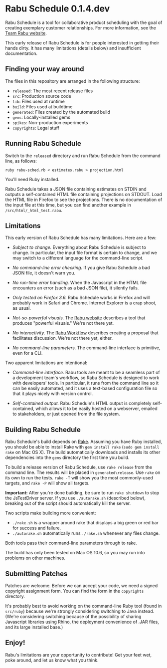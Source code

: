 Rabu Schedule 0.1.4.dev
===================

Rabu Schedule is a tool for collaborative product scheduling with the goal of creating exemplary customer relationships. For more information, see the [Team Rabu website](http://www.teamrabu.com).

This early release of Rabu Schedule is for people interested in getting their hands dirty. It has many limitations (details below) and insufficient documentation.


Finding your way around
-----------------------

The files in this repository are arranged in the following structure:

- `released`: The most recent release files
- `src`: Production source code
- `lib`: Files used at runtime
- `build`: Files used at buildtime
- `generated`: Files created by the automated build
- `gems`: Locally-installed gems
- `spikes`: Non-production experiments
- `copyrights`: Legal stuff


Running Rabu Schedule
---------------------

Switch to the `released` directory and run Rabu Schedule from the command line, as follows:

	ruby rabu-sched.rb < estimates.rabu > projection.html

You'll need Ruby installed.

Rabu Schedule takes a JSON file containing estimates on STDIN and outputs a self-contained HTML file containing projections on STDOUT. Load the HTML file in Firefox to see the projections. There is no documentation of the input file at this time, but you can find another example in `/src/html/_html_test.rabu`.


Limitations
-----------

This early version of Rabu Schedule has many limitations. Here are a few:

- *Subject to change.* Everything about Rabu Schedule is subject to change. In particular, the input file format is certain to change, and we may switch to a different language for the command-line script.

- *No command-line error checking.* If you give Rabu Schedule a bad JSON file, it doesn't warn you.

- *No run-time error handling.* When the Javascript in the HTML file encounters an error (such as a bad JSON file), it silently fails.

- *Only tested on Firefox 3.6.* Rabu Schedule works in Firefox and will probably work in Safari and Chrome. Internet Explorer is a crap shoot, as usual.

- *Not-so-powerful visuals.* The [Rabu website](http://www.teamrabu.com) describes a tool that produces "powerful visuals." We're not there yet.

- *No interactivity.* The [Rabu Workflow](http://jamesshore.com/Blog/Rabu/Rabu-Workflow.html) describes creating a proposal that facilitates discussion. We're not there yet, either.

- *No command-line parameters.* The command-line interface is primitive, even for a CLI.

Two apparent limitations are intentional:

- *Command-line interface.* Rabu tools are meant to be a seamless part of a development team's workflow, so Rabu Schedule is designed to work with developers' tools. In particular, it runs from the command line so it can be easily automated, and it uses a text-based configuration file so that it plays nicely with version control.

- *Self-contained output.* Rabu Schedule's HTML output is completely self-contained, which allows it to be easily hosted on a webserver, emailed to stakeholders, or just opened from the file system.


Building Rabu Schedule
----------------------

Rabu Schedule's build depends on [Rake](http://rake.rubyforge.org/). Assuming you have Ruby installed, you should be able to install Rake with `gem install rake` (`sudo gem install rake` on Mac OS X). The build automatically downloads and installs its other dependencies into the `gems` directory the first time you build.
	
To build a release version of Rabu Schedule, use `rake release` from the command line. The results will be placed in `generated\release`. Use `rake` on its own to run the tests. `rake -T` will show you the most commonly-used targets, and `rake -P` will show all targets.

**Important:** After you're done building, be sure to run `rake shutdown` to stop the JsTestDriver server. If you use `./autorake.sh` (described below), breaking out of the script should automatically kill the server.

Two scripts make building more convenient:

- `./rake.sh` is a wrapper around rake that displays a big green or red bar for success and failure.
- `./autorake.sh` automatically runs `./rake.sh` whenever any files change.

Both tools pass their command-line parameters through to rake.

The build has only been tested on Mac OS 10.6, so you may run into problems on other machines.


Submitting Patches
------------------

Patches are welcome. Before we can accept your code, we need a signed copyright assignment form. You can find the form in the `copyrights` directory.

It's probably best to avoid working on the command-line Ruby tool (found in `src/ruby`) because we're strongly considering switching to Java instead. (We're considering switching because of the possibility of sharing Javascript libraries using Rhino, the deployment convenience of .JAR files, and its large installed base.)


Enjoy!
------

Rabu's limitations are your opportunity to contribute! Get your feet wet, poke around, and let us know what you think.